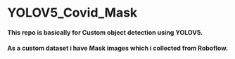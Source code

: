 # YOLOV5_Covid_Mask

#### This repo is basically for Custom object detection using YOLOV5.

#### As a custom dataset i have Mask images which i collected from Roboflow.
